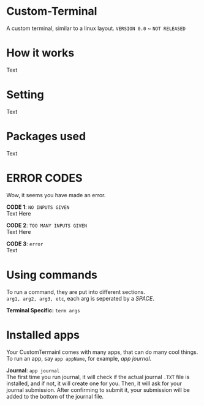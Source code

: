 # Custom-Terminal
A custom terminal, similar to a linux layout.
`VERSION 0.0` ~ `NOT RELEASED`

# How it works
Text

# Setting 
Text 

# Packages used
Text

# ERROR CODES
Wow, it seems you have made an error. 

**CODE 1**: `NO INPUTS GIVEN`  
Text Here  
  
**CODE 2**: `TOO MANY INPUTS GIVEN`  
Text Here  

**CODE 3**: `error`  
Text  

# Using commands
To run a command, they are put into different sections.  
`arg1, arg2, arg3, etc`, each arg is seperated by a *SPACE*.  

**Terminal Specific:** `term args`  

# Installed apps
Your CustomTermainl comes with many apps, that can do many cool things.  
To run an app, say `app appName`, for example, *app journal*.  

**Journal**: `app journal`  
The first time you run journal, it will check if the actual journal `.TXT` file is installed, and if not, it will create one for you. Then, it will ask for your journal submission. After confirming to submit it, your submission will be added to the bottom of the journal file.

